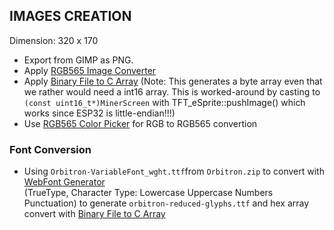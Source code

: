 ﻿## IMAGES CREATION

Dimension: 320 x 170  

* Export from GIMP as PNG.  
* Apply [RGB565 Image Converter](https://longfangsong.github.io/en/image-to-rgb565/)
* Apply [Binary File to C Array](https://notisrac.github.io/FileToCArray/)
	(Note: This generates a byte array even that we rather would need a int16 array. This is worked-around
	by casting to `(const uint16_t*)MinerScreen` with TFT_eSprite::pushImage() which works since
	ESP32 is little-endian!!!)
* Use [RGB565 Color Picker](https://rgbcolorpicker.com/565                                                                                                                                                                                                                                                                                         ) for RGB to RGB565 convertion

### Font Conversion

 * Using `Orbitron-VariableFont_wght.ttf`from `Orbitron.zip` to convert with [WebFont Generator](https://www.fontsquirrel.com/tools/webfont-generator)  
  (TrueType, Character Type:	Lowercase Uppercase Numbers Punctuation) to generate `orbitron-reduced-glyphs.ttf` and hex array convert with [Binary File to C Array](https://notisrac.github.io/FileToCArray/)
